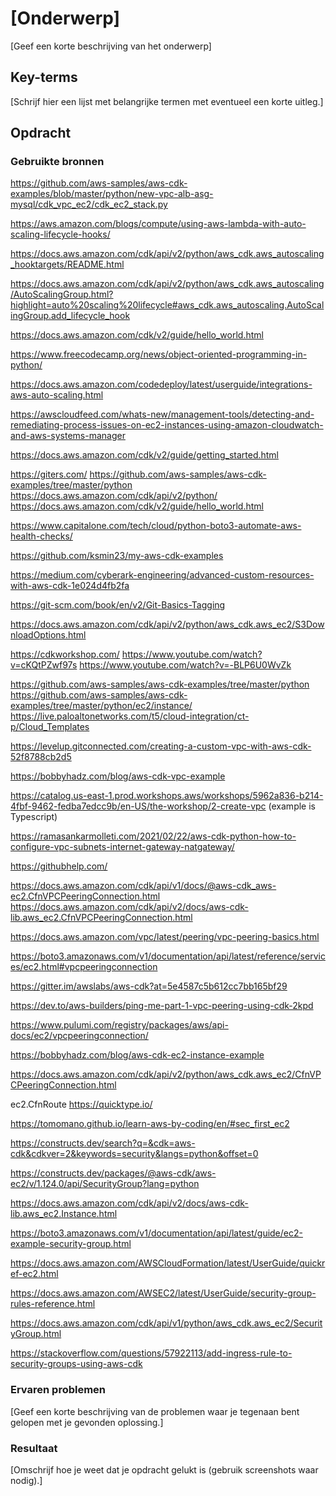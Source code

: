 # [Onderwerp]
[Geef een korte beschrijving van het onderwerp]

## Key-terms
[Schrijf hier een lijst met belangrijke termen met eventueel een korte uitleg.]

## Opdracht
### Gebruikte bronnen
https://github.com/aws-samples/aws-cdk-examples/blob/master/python/new-vpc-alb-asg-mysql/cdk_vpc_ec2/cdk_ec2_stack.py

https://aws.amazon.com/blogs/compute/using-aws-lambda-with-auto-scaling-lifecycle-hooks/

https://docs.aws.amazon.com/cdk/api/v2/python/aws_cdk.aws_autoscaling_hooktargets/README.html

https://docs.aws.amazon.com/cdk/api/v2/python/aws_cdk.aws_autoscaling/AutoScalingGroup.html?highlight=auto%20scaling%20lifecycle#aws_cdk.aws_autoscaling.AutoScalingGroup.add_lifecycle_hook

https://docs.aws.amazon.com/cdk/v2/guide/hello_world.html

https://www.freecodecamp.org/news/object-oriented-programming-in-python/

https://docs.aws.amazon.com/codedeploy/latest/userguide/integrations-aws-auto-scaling.html

https://awscloudfeed.com/whats-new/management-tools/detecting-and-remediating-process-issues-on-ec2-instances-using-amazon-cloudwatch-and-aws-systems-manager

https://docs.aws.amazon.com/cdk/v2/guide/getting_started.html

https://giters.com/
https://github.com/aws-samples/aws-cdk-examples/tree/master/python
https://docs.aws.amazon.com/cdk/api/v2/python/
https://docs.aws.amazon.com/cdk/v2/guide/hello_world.html

https://www.capitalone.com/tech/cloud/python-boto3-automate-aws-health-checks/

https://github.com/ksmin23/my-aws-cdk-examples

https://medium.com/cyberark-engineering/advanced-custom-resources-with-aws-cdk-1e024d4fb2fa

https://git-scm.com/book/en/v2/Git-Basics-Tagging

https://docs.aws.amazon.com/cdk/api/v2/python/aws_cdk.aws_ec2/S3DownloadOptions.html

https://cdkworkshop.com/
https://www.youtube.com/watch?v=cKQtPZwf97s
https://www.youtube.com/watch?v=-BLP6U0WvZk


https://github.com/aws-samples/aws-cdk-examples/tree/master/python
https://github.com/aws-samples/aws-cdk-examples/tree/master/python/ec2/instance/
https://live.paloaltonetworks.com/t5/cloud-integration/ct-p/Cloud_Templates

https://levelup.gitconnected.com/creating-a-custom-vpc-with-aws-cdk-52f8788cb2d5

https://bobbyhadz.com/blog/aws-cdk-vpc-example

https://catalog.us-east-1.prod.workshops.aws/workshops/5962a836-b214-4fbf-9462-fedba7edcc9b/en-US/the-workshop/2-create-vpc (example is Typescript)

https://ramasankarmolleti.com/2021/02/22/aws-cdk-python-how-to-configure-vpc-subnets-internet-gateway-natgateway/

https://githubhelp.com/

https://docs.aws.amazon.com/cdk/api/v1/docs/@aws-cdk_aws-ec2.CfnVPCPeeringConnection.html
https://docs.aws.amazon.com/cdk/api/v2/docs/aws-cdk-lib.aws_ec2.CfnVPCPeeringConnection.html

https://docs.aws.amazon.com/vpc/latest/peering/vpc-peering-basics.html

https://boto3.amazonaws.com/v1/documentation/api/latest/reference/services/ec2.html#vpcpeeringconnection

https://gitter.im/awslabs/aws-cdk?at=5e4587c5b612cc7bb165bf29

https://dev.to/aws-builders/ping-me-part-1-vpc-peering-using-cdk-2kpd

https://www.pulumi.com/registry/packages/aws/api-docs/ec2/vpcpeeringconnection/

https://bobbyhadz.com/blog/aws-cdk-ec2-instance-example

https://docs.aws.amazon.com/cdk/api/v2/python/aws_cdk.aws_ec2/CfnVPCPeeringConnection.html

ec2.CfnRoute
https://quicktype.io/

https://tomomano.github.io/learn-aws-by-coding/en/#sec_first_ec2

https://constructs.dev/search?q=&cdk=aws-cdk&cdkver=2&keywords=security&langs=python&offset=0

https://constructs.dev/packages/@aws-cdk/aws-ec2/v/1.124.0/api/SecurityGroup?lang=python

https://docs.aws.amazon.com/cdk/api/v2/docs/aws-cdk-lib.aws_ec2.Instance.html

https://boto3.amazonaws.com/v1/documentation/api/latest/guide/ec2-example-security-group.html

https://docs.aws.amazon.com/AWSCloudFormation/latest/UserGuide/quickref-ec2.html

https://docs.aws.amazon.com/AWSEC2/latest/UserGuide/security-group-rules-reference.html

https://docs.aws.amazon.com/cdk/api/v1/python/aws_cdk.aws_ec2/SecurityGroup.html

https://stackoverflow.com/questions/57922113/add-ingress-rule-to-security-groups-using-aws-cdk
### Ervaren problemen
[Geef een korte beschrijving van de problemen waar je tegenaan bent gelopen met je gevonden oplossing.]

### Resultaat
[Omschrijf hoe je weet dat je opdracht gelukt is (gebruik screenshots waar nodig).]
